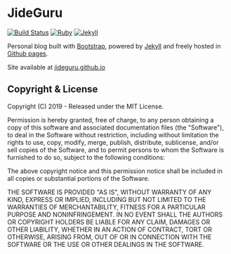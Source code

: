 
# JideGuru

[![Build Status](https://travis-ci.com/JideGuru/jideguru.github.io.svg?branch=master)](https://travis-ci.com/JideGuru/jideguru.github.io)
[![Ruby](https://img.shields.io/badge/ruby-2.4.2-blue.svg?style=flat)](http://travis-ci.org/jekyller/sustain)
[![Jekyll](https://img.shields.io/badge/jekyll-3.6.2-blue.svg?style=flat)](http://travis-ci.org/jekyller/sustain)

Personal blog built with [Bootstrap](http://getbootstrap.com/), powered by [Jekyll](http://jekyllrb.com/) and freely
hosted in [Github pages](https://pages.github.com/).



Site available at [jideguru.github.io](http://jideguru.github.io)


## Copyright & License

Copyright (C) 2019 - Released under the MIT License.

Permission is hereby granted, free of charge, to any person obtaining a copy of this software and associated documentation files (the "Software"), to deal in the Software without restriction, including without limitation the rights to use, copy, modify, merge, publish, distribute, sublicense, and/or sell copies of the Software, and to permit persons to whom the Software is furnished to do so, subject to the following conditions:

The above copyright notice and this permission notice shall be included in all copies or substantial portions of the Software.

THE SOFTWARE IS PROVIDED "AS IS", WITHOUT WARRANTY OF ANY KIND, EXPRESS OR IMPLIED, INCLUDING BUT NOT LIMITED TO THE WARRANTIES OF MERCHANTABILITY, FITNESS FOR A PARTICULAR PURPOSE AND
NONINFRINGEMENT. IN NO EVENT SHALL THE AUTHORS OR COPYRIGHT HOLDERS BE LIABLE FOR ANY CLAIM, DAMAGES OR OTHER LIABILITY, WHETHER IN AN ACTION OF CONTRACT, TORT OR OTHERWISE, ARISING FROM, OUT OF OR IN CONNECTION WITH THE SOFTWARE OR THE USE OR OTHER DEALINGS IN THE SOFTWARE.
